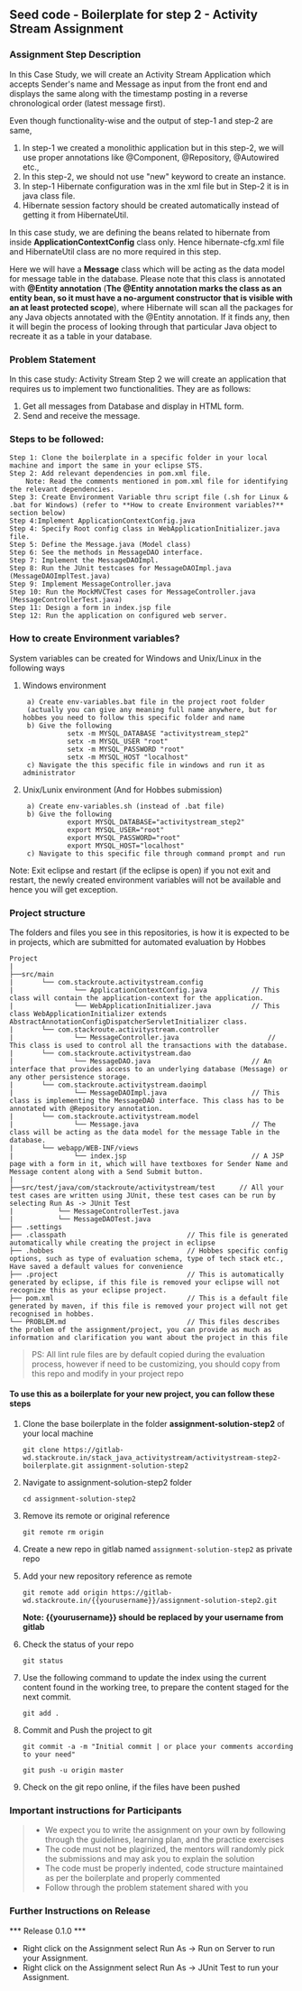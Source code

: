 ## Seed code - Boilerplate for step 2 - Activity Stream Assignment
### Assignment Step Description
In this Case Study, we will create an Activity Stream Application which accepts Sender's name and Message as input from the front end and displays the same along with the timestamp posting in a reverse chronological order (latest message first). 

Even though functionality-wise and the output of step-1 and step-2 are same, 
 1. In step-1 we created a monolithic application but in this step-2, we will use proper annotations like @Component, @Repository,  @Autowired etc.,  
 2. In this step-2, we should not use "new"  keyword to create an instance.  
 3. In step-1 Hibernate configuration was in the xml file but in Step-2 it is in java class file.
 4. Hibernate session factory should be created automatically instead of getting it from HibernateUtil.

In this case study, we are defining the beans related to hibernate from inside **ApplicationContextConfig** class only. Hence hibernate-cfg.xml file and HibernateUtil class are no more required in this step.

Here we will have a **Message** class which will be acting as the data model for message table in the database. Please note that this class is annotated with **@Entity annotation** (**The @Entity annotation marks the class as an entity bean, so it must have a no-argument constructor that is visible with an at least protected scope**), 
where Hibernate will scan all the packages for any Java objects annotated with the @Entity annotation. 
If it finds any, then it will begin the process of looking through that particular Java object to recreate it as a table in your database. 

### Problem Statement
In this case study: Activity Stream Step 2 we will create an application that requires us to implement two functionalities. They are as follows:
1. Get all messages from Database and display in HTML form.
2. Send and receive the message.

### Steps to be followed:

    Step 1: Clone the boilerplate in a specific folder in your local machine and import the same in your eclipse STS.
    Step 2: Add relevant dependencies in pom.xml file. 
        Note: Read the comments mentioned in pom.xml file for identifying the relevant dependencies.
    Step 3: Create Environment Variable thru script file (.sh for Linux & .bat for Windows) (refer to **How to create Environment variables?** section below)
    Step 4:Implement ApplicationContextConfig.java 
    Step 4: Specify Root config class in WebApplicationInitializer.java file.
    Step 5: Define the Message.java (Model class)
    Step 6: See the methods in MessageDAO interface.
    Step 7: Implement the MessageDAOImpl.
    Step 8: Run the JUnit testcases for MessageDAOImpl.java (MessageDAOImplTest.java)
    Step 9: Implement MessageController.java 
    Step 10: Run the MockMVCTest cases for MessageController.java (MessageControllerTest.java)
    Step 11: Design a form in index.jsp file
    Step 12: Run the application on configured web server.

### How to create Environment variables?

System variables can be created for Windows and Unix/Linux in the following ways
    
1. Windows environment 

        a) Create env-variables.bat file in the project root folder 
        (actually you can give any meaning full name anywhere, but for hobbes you need to follow this specific folder and name 
        b) Give the following 
                  setx -m MYSQL_DATABASE "activitystream_step2" 
                  setx -m MYSQL_USER "root" 
                  setx -m MYSQL_PASSWORD "root" 
                  setx -m MYSQL_HOST "localhost" 
        c) Navigate the this specific file in windows and run it as administrator
      
2. Unix/Lunix environment (And for Hobbes submission) 

        a) Create env-variables.sh (instead of .bat file)
        b) Give the following 
                  export MYSQL_DATABASE="activitystream_step2" 
                  export MYSQL_USER="root" 
                  export MYSQL_PASSWORD="root" 
                  export MYSQL_HOST="localhost" 
        c) Navigate to this specific file through command prompt and run
      
Note: Exit eclipse and restart (if the eclipse is open) if you not exit and restart, the newly created environment variables will not be available and 
hence you will get exception.

### Project structure

The folders and files you see in this repositories, is how it is expected to be in projects, which are submitted for automated evaluation by Hobbes

    Project
    |
    ├──src/main
	|	    └── com.stackroute.activitystream.config	           
	|   	        └── ApplicationContextConfig.java           // This class will contain the application-context for the application.
	|	            └── WebApplicationInitializer.java          // This class WebApplicationInitializer extends AbstractAnnotationConfigDispatcherServletInitializer class.
	|	    └── com.stackroute.activitystream.controller
	|		        └── MessageController.java 	                    // This class is used to control all the transactions with the database.	               
	|	    └── com.stackroute.activitystream.dao
	|		        └── MessageDAO.java                         // An interface that provides access to an underlying database (Message) or any other persistence storage.
	|	    └── com.stackroute.activitystream.daoimpl
	|		        └── MessageDAOImpl.java                     // This class is implementing the MessageDAO interface. This class has to be annotated with @Repository annotation.
	|	    └── com.stackroute.activitystream.model
	|		        └── Message.java                            // The class will be acting as the data model for the message Table in the database.
	|	    └── webapp/WEB-INF/views
    |               └── index.jsp                               // A JSP page with a form in it, which will have textboxes for Sender Name and Message content along with a Send Submit button. 
    |
    ├──src/test/java/com/stackroute/activitystream/test      // All your test cases are written using JUnit, these test cases can be run by selecting Run As -> JUnit Test
    |           └── MessageControllerTest.java      
    |           └── MessageDAOTest.java             
    ├── .settings
	├── .classpath			                    // This file is generated automatically while creating the project in eclipse
	├── .hobbes   			                    // Hobbes specific config options, such as type of evaluation schema, type of tech stack etc., Have saved a default values for convenience
	├── .project			                    // This is automatically generated by eclipse, if this file is removed your eclipse will not recognize this as your eclipse project. 
	├── pom.xml 			                    // This is a default file generated by maven, if this file is removed your project will not get recognised in hobbes.
	└── PROBLEM.md  		                    // This files describes the problem of the assignment/project, you can provide as much as information and clarification you want about the project in this file

> PS: All lint rule files are by default copied during the evaluation process, however if need to be customizing, you should copy from this repo and modify in your project repo


#### To use this as a boilerplate for your new project, you can follow these steps

1. Clone the base boilerplate in the folder **assignment-solution-step2** of your local machine
     
    `git clone https://gitlab-wd.stackroute.in/stack_java_activitystream/activitystream-step2-boilerplate.git assignment-solution-step2`

2. Navigate to assignment-solution-step2 folder

    `cd assignment-solution-step2`

3. Remove its remote or original reference

     `git remote rm origin`

4. Create a new repo in gitlab named `assignment-solution-step2` as private repo

5. Add your new repository reference as remote

     `git remote add origin https://gitlab-wd.stackroute.in/{{yourusername}}/assignment-solution-step2.git`

     **Note: {{yourusername}} should be replaced by your username from gitlab**

5. Check the status of your repo 
     
     `git status`

6. Use the following command to update the index using the current content found in the working tree, to prepare the content staged for the next commit.

     `git add .`
 
7. Commit and Push the project to git

     `git commit -a -m "Initial commit | or place your comments according to your need"`

     `git push -u origin master`

8. Check on the git repo online, if the files have been pushed

### Important instructions for Participants
> - We expect you to write the assignment on your own by following through the guidelines, learning plan, and the practice exercises
> - The code must not be plagirized, the mentors will randomly pick the submissions and may ask you to explain the solution
> - The code must be properly indented, code structure maintained as per the boilerplate and properly commented
> - Follow through the problem statement shared with you

### Further Instructions on Release

*** Release 0.1.0 ***

- Right click on the Assignment select Run As -> Run on Server to run your Assignment.
- Right click on the Assignment select Run As -> JUnit Test to run your Assignment.